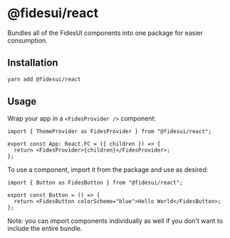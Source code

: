 # @fidesui/react

Bundles all of the FidesUI components into one package for easier consumption.

## Installation

```bash
yarn add @fidesui/react
```

## Usage

Wrap your app in a `<FidesProvider />` component:

```tsx
import { ThemeProvider as FidesProvider } from "@fidesui/react";

export const App: React.FC = ({ children }) => {
  return <FidesProvider>{children}</FidesProvider>;
};
```

To use a component, import it from the package and use as desired:

```tsx
import { Button as FidesButton } from "@fidesui/react";

export const Button = () => {
  return <FidesButton colorScheme="blue">Hello World</FidesButton>;
};
```

Note: you can import components individually as well if you don't want to include the entire bundle.
